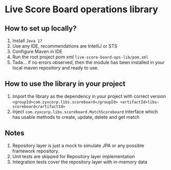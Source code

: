 #  Live Score Board operations library


## How to set up locally?

1. Install `Java 17`
2. Use any IDE, recommendations are IntelliJ or STS
3. Configure Maven in IDE
4. Run the root project pom xml `live-score-board-ops-lib/pom.xml`
5. Tada... if no errors observed, then the module has been installed in your local maven repository and ready to use.

## How to use the library in your project

1. Import the library as the dependency in your project with correct version  `<groupId>com.zyxcorp.libs.scoreboard</groupId>
   <artifactId>libs-scoreboard</artifactId>`
2. Inject `com.zyxcorp.libs.scoreboard.MatchScoreboard` interface which has usable methods to create, update, delete and get match

## Notes

1. Repository layer is just a mock to simulate JPA or any possible framework repository.
2. Unit tests are skipped for Repository layer implementation
3. Integration tests cover the repository layer with in-memory data